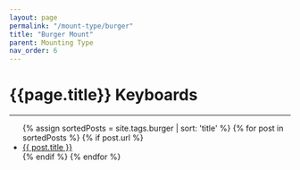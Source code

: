 ```yaml
---
layout: page
permalink: "/mount-type/burger"
title: "Burger Mount"
parent: Mounting Type
nav_order: 6
---
```

# {{page.title}} Keyboards
<hr>
<ul>
  {% assign sortedPosts = site.tags.burger | sort: 'title' %}
    {% for post in sortedPosts %}
      {% if post.url %}
        <li><a href="{{ post.url }}">{{ post.title }}</a></li>
      {% endif %}
    {% endfor %}
</ul>
